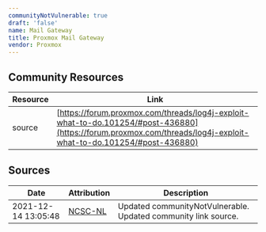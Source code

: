```yaml
---
communityNotVulnerable: true
draft: 'false'
name: Mail Gateway
title: Proxmox Mail Gateway
vendor: Proxmox
---
```



## Community Resources
| Resource | Link |
| --- | --- |
| source | [https://forum.proxmox.com/threads/log4j-exploit-what-to-do.101254/#post-436880](https://forum.proxmox.com/threads/log4j-exploit-what-to-do.101254/#post-436880) |


## Sources
| Date | Attribution | Description |
| --- | --- | --- |
| 2021-12-14 13:05:48 | [NCSC-NL](https://github.com/NCSC-NL/log4shell/blob/main/software/README.md) | Updated communityNotVulnerable. Updated community link source.  |
